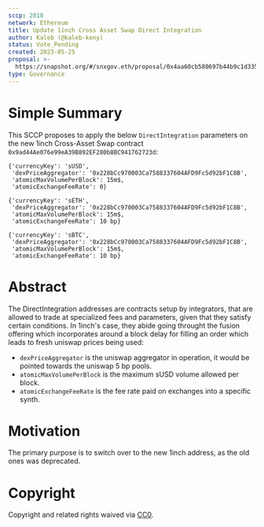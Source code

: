 ```yaml
---
sccp: 2010
network: Ethereum
title: Update 1inch Cross Asset Swap Direct Integration
author: Kaleb (@kaleb-keny)
status: Vote_Pending
created: 2023-05-25
proposal: >-
  https://snapshot.org/#/snxgov.eth/proposal/0x4aa60cb580697b44b9c1d3358b788ac450bd38190cbbb2fc2006c8a0eb258cc6
type: Governance
---
```


# Simple Summary

This SCCP proposes to apply the below `DirectIntegration` parameters on the new 1inch Cross-Asset Swap contract `0x9ad44Ae076e99eA39B892EF280b8BC941762723d`:

```
{'currencyKey': 'sUSD',
 'dexPriceAggregator': '0x228bCc970003Ca7588337604AFD9Fc5d92bF1C8B',
 'atomicMaxVolumePerBlock': 15m$,
 'atomicExchangeFeeRate': 0}

{'currencyKey': 'sETH',
 'dexPriceAggregator': '0x228bCc970003Ca7588337604AFD9Fc5d92bF1C8B',
 'atomicMaxVolumePerBlock': 15m$,
 'atomicExchangeFeeRate': 10 bp}

{'currencyKey': 'sBTC',
 'dexPriceAggregator': '0x228bCc970003Ca7588337604AFD9Fc5d92bF1C8B',
 'atomicMaxVolumePerBlock': 15m$,
 'atomicExchangeFeeRate': 10 bp}
```

# Abstract

The DirectIntegration addresses are contracts setup by integrators, that are allowed to trade at specialized fees and parameters, given that they satisfy certain conditions. In 1inch's case, they abide going throught the fusion offering which incorporates around a block delay for filling an order which leads to fresh uniswap prices being used:
- `dexPriceAggregator` is the uniswap aggregator in operation, it would be pointed towards the uniswap 5 bp pools.
- `atomicMaxVolumePerBlock` is the maximum sUSD volume allowed per block.
- `atomicExchangeFeeRate` is the fee rate paid on exchanges into a specific synth.

# Motivation

The primary purpose is to switch over to the new 1inch address, as the old ones was deprecated.


# Copyright

Copyright and related rights waived via [CC0](https://creativecommons.org/publicdomain/zero/1.0/).
